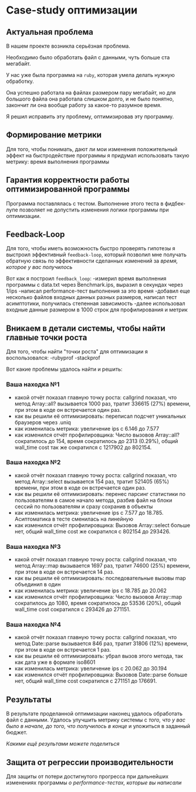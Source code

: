 # Case-study оптимизации

## Актуальная проблема
В нашем проекте возникла серьёзная проблема.

Необходимо было обработать файл с данными, чуть больше ста мегабайт.

У нас уже была программа на `ruby`, которая умела делать нужную обработку.

Она успешно работала на файлах размером пару мегабайт, но для большого файла она работала слишком долго, и не было понятно, закончит ли она вообще работу за какое-то разумное время.

Я решил исправить эту проблему, оптимизировав эту программу.

## Формирование метрики
Для того, чтобы понимать, дают ли мои изменения положительный эффект на быстродействие программы я придумал использовать
такую метрику: время выполнения программы 

## Гарантия корректности работы оптимизированной программы
Программа поставлялась с тестом. Выполнение этого теста в фидбек-лупе позволяет не допустить изменения логики программы
при оптимизации.

## Feedback-Loop
Для того, чтобы иметь возможность быстро проверять гипотезы я выстроил эффективный `feedback-loop`,
который позволил мне получать обратную связь по эффективности сделанных изменений за *время, которое у вас получилось*

Вот как я построил `feedback_loop`:
-измерил время выполнения программы с data.txt через Benchmark.ips, выразил в секундах через 1/ips
-написал performance-тест выполнения за это время
-добавил еще несколько файлов входных данных разных размеров, написал тест асимптотики, получилась степенная зависимость
-далее использовал входные данные размером в 1000 строк для профилирования и метрик

## Вникаем в детали системы, чтобы найти главные точки роста
Для того, чтобы найти "точки роста" для оптимизации я воспользовался:
-rubyprof
-stackprof

Вот какие проблемы удалось найти и решить:


### Ваша находка №1
- какой отчёт показал главную точку роста:
  callgrind показал, что метод Array::all? вызывается 1000 раз, тратит 336615 (27%) времени, при этом в коде он встречается один раз.
- как вы решили её оптимизировать:
  переписал подсчет уникальных браузеров через .uniq
- как изменилась метрика: увеличение ips с 6.146 до 7.577
- как изменился отчёт профилировщика:
  Число вызовов Array::all? сократилось до 154, время сократилось до 2313 (0.29%),
  общий wall_time cost так же сократился с 1217902 до 802154.

### Ваша находка №2
- какой отчёт показал главную точку роста:
  callgrind показал, что метод Array::select вызывается 154 раз, тратит 521405 (65%) времени, при этом в коде он встречается один раз.
- как вы решили её оптимизировать:
  перенес парсинг статистики по пользователям в самое начало метода, разбив файл на блоки сессий по пользователям и
  сразу сохранив в объекты
- как изменилась метрика: увеличение ips с 7.577 до 18.785. Асиптоматика в тесте сменилась на линейную
- как изменился отчёт профилировщика:
  Вызовов Array::select больше нет, общий wall_time cost же сократился с 802154 до 293426.

### Ваша находка №3
- какой отчёт показал главную точку роста:
  callgrind показал, что метод Array::map вызывается 1697 раз, тратит 74600 (25%) времени, при этом в коде он встречается 14 раз.
- как вы решили её оптимизировать:
  последовательные вызовы map объединил в один
- как изменилась метрика: увеличение ips с 18.785 до 20.062
- как изменился отчёт профилировщика:
  Число вызовов Array::map сократилось до 1080, время сократилось до 53536 (20%), общий wall_time cost сократился с 293426 до 271151.

### Ваша находка №4
- какой отчёт показал главную точку роста:
  callgrind показал, что метод Date::parse вызывается 846 раз, тратит 31806 (12%) времени, при этом в коде он встречается 1 раз.
- как вы решили её оптимизировать:
  убрал вызов этого метода, так как дата уже в формате iso8601
- как изменилась метрика: увеличение ips с 20.062 до 30.194
- как изменился отчёт профилировщика:
  Вызовов Date::parse больше нет, общий wall_time cost сократился с 271151 до 176691.

## Результаты
В результате проделанной оптимизации наконец удалось обработать файл с данными.
Удалось улучшить метрику системы с *того, что у вас было в начале, до того, что получилось в конце* и уложиться в заданный бюджет.

*Какими ещё результами можете поделиться*

## Защита от регрессии производительности
Для защиты от потери достигнутого прогресса при дальнейших изменениях программы *о performance-тестах, которые вы написали*

